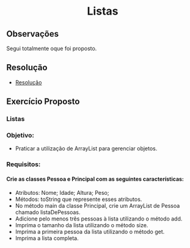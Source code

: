 

<h1 style="text-align:center">Listas</h1>

## Observações

Segui totalmente oque foi proposto.

## Resolução

- [Resolução](src/exercicio)

## Exercício Proposto

### Listas

### Objetivo:
- Praticar a utilização de ArrayList para gerenciar objetos.

### Requisitos:

#### Crie as classes Pessoa e Principal com as seguintes características:

- Atributos: Nome; Idade; Altura; Peso;
- Métodos: toString que represente esses atributos.
- No método main da classe Principal, crie um ArrayList de Pessoa chamado listaDePessoas.
- Adicione pelo menos três pessoas à lista utilizando o método add.
- Imprima o tamanho da lista utilizando o método size.
- Imprima a primeira pessoa da lista utilizando o método get.
- Imprima a lista completa.